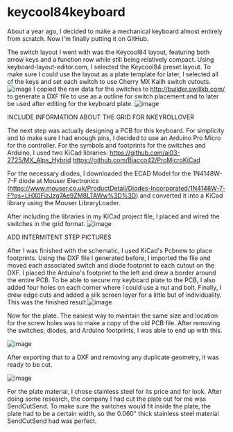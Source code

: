 # keycool84keyboard
About a year ago, I decided to make a mechanical keyboard almost entirely from scratch. Now I'm finally putting it on GitHub.

The switch layout I went with was the Keycool84 layout, featuring both arrow keys and a function row while still being relatively compact. Using keyboard-layout-editor.com, 
I selected the Keycool84 preset layout. To make sure I could use the layout as a plate template for later, I selected all of the keys and set each switch to use Cherry MX 
Kailh switch cutouts.
![image](https://user-images.githubusercontent.com/64398319/156913471-94514249-7342-45ae-94da-e16879379bad.png)
I copied the raw data for the switches to http://builder.swillkb.com/ to generate a DXF file to use as a outline for switch placement and to later be used after editing for the keyboard plate.
![image](https://user-images.githubusercontent.com/64398319/156913561-4abd1c04-be77-456a-a2bf-ec5f8076c4ff.png)

INCLUDE INFORMATION ABOUT THE GRID FOR NKEYROLLOVER

The next step was actually designing a PCB for this keyboard. For simplicity and to make sure I had enough pins, I decided to use an Arduino Pro Micro for the controller. 
For the symbols and footprints for the switches and Arduino, I used two KiCad libraries:
https://github.com/ai03-2725/MX_Alps_Hybrid 
https://github.com/Biacco42/ProMicroKiCad 

For the necessary diodes, I downloaded the ECAD Model for the 1N4148W-7-F diode at Mouser Electronics (https://www.mouser.co.uk/ProductDetail/Diodes-Incorporated/1N4148W-7-F?qs=LHX0FizJzg7Ae9ZM8LTAWw%3D%3D) and converted it into a KiCad library using the Mouser LibraryLoader. 

After including the libraries in my KiCad project file, I placed and wired the switches in the grid format. 
![image](https://user-images.githubusercontent.com/64398319/156914644-28b6951b-53ae-49a6-a32d-6735d501118d.png)

ADD INTERMITENT STEP PICTURES

After I was finished with the schematic, I used KiCad's Pcbnew to place footprints. Using the DXF file I generated before, I imported the file and moved each associated switch and diode footprint to each cutout on the DXF. I placed the Arduino's footprint to the left and drew a border around the entire PCB. To be able to secure my keyboard plate to the PCB, I also added four holes on each corner where I could use a nut and bolt. Finally, I drew edge cuts and added a silk screen layer for a little but of individuality. 
This was the finished result
![image](https://user-images.githubusercontent.com/64398319/156914938-dc3fb73e-8ef6-45d3-b571-433efec00fed.png)

Now for the plate.
The easiest way to maintain the same size and location for the screw holes was to make a copy of the old PCB file. After removing the switches, diodes, and Arduino footprints, I was able to  end up with this. 

![image](https://user-images.githubusercontent.com/64398319/156914999-5e441838-1f00-4a85-bbc8-6bfe073fd34e.png)

After exporting that to a DXF and removing any duplicate geometry, it was ready to be cut.

![image](https://user-images.githubusercontent.com/64398319/156915136-90c74858-9eef-4488-aee6-487e9e8ca6b9.png)

For the plate material, I chose stainless steel for its price and for look. After doing some research, the company I had cut the plate out for me was SendCutSend. To make sure the switches would fit inside the plate, the plate had to be a certain width, so the 0.060" thick stainless steel material SendCutSend had was perfect. 
